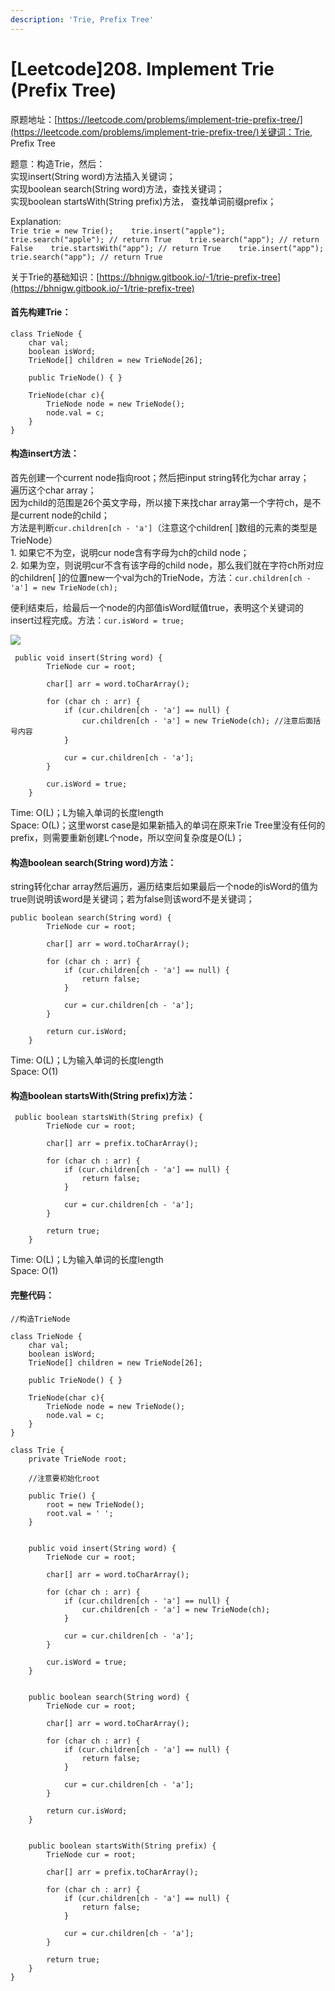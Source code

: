 ```yaml
---
description: 'Trie, Prefix Tree'
---
```


# \[Leetcode\]208. Implement Trie \(Prefix Tree\)

原题地址：[https://leetcode.com/problems/implement-trie-prefix-tree/](https://leetcode.com/problems/implement-trie-prefix-tree/)关键词：Trie, Prefix Tree

题意：构造Trie，然后：  
实现insert\(String word\)方法插入关键词；  
实现boolean search\(String word\)方法，查找关键词；  
实现boolean startsWith\(String prefix\)方法， 查找单词前缀prefix；

Explanation:  
`Trie trie = new Trie();   
trie.insert("apple");   
trie.search("apple"); // return True   
trie.search("app"); // return False   
trie.startsWith("app"); // return True   
trie.insert("app");   
trie.search("app"); // return True`

关于Trie的基础知识：[https://bhnigw.gitbook.io/-1/trie-prefix-tree](https://bhnigw.gitbook.io/-1/trie-prefix-tree)



#### 首先构建Trie：

```text
class TrieNode {
    char val;
    boolean isWord; 
    TrieNode[] children = new TrieNode[26];
    
    public TrieNode() { }
    
    TrieNode(char c){
        TrieNode node = new TrieNode();
        node.val = c;
    }
}
```

#### 构造insert方法：

首先创建一个current node指向root；然后把input string转化为char array；  
遍历这个char array；  
因为child的范围是26个英文字母，所以接下来找char array第一个字符ch，是不是current node的child；  
方法是判断`cur.children[ch - 'a']`（注意这个children\[ \]数组的元素的类型是TrieNode）  
    1. 如果它不为空，说明cur node含有字母为ch的child node；  
    2. 如果为空，则说明cur不含有该字母的child node，那么我们就在字符ch所对应的children\[ \]的位置new一个val为ch的TrieNode，方法：`cur.children[ch - 'a'] = new TrieNode(ch);`

便利结束后，给最后一个node的内部值isWord赋值true，表明这个关键词的insert过程完成。方法：`cur.isWord = true;`

![](.gitbook/assets/screen-shot-2021-05-31-at-11.21.36-pm.png)

```text
 public void insert(String word) {
        TrieNode cur = root;
        
        char[] arr = word.toCharArray();
        
        for (char ch : arr) {
            if (cur.children[ch - 'a'] == null) {
                cur.children[ch - 'a'] = new TrieNode(ch); //注意后面括号内容
            }
            
            cur = cur.children[ch - 'a'];
        }
        
        cur.isWord = true;
    }
```

Time: O\(L\)；L为输入单词的长度length   
Space: O\(L\)；这里worst case是如果新插入的单词在原来Trie Tree里没有任何的prefix，则需要重新创建L个node，所以空间复杂度是O\(L\)；





#### 构造boolean search\(String word\)方法：

string转化char array然后遍历，遍历结束后如果最后一个node的isWord的值为true则说明该word是关键词；若为false则该word不是关键词；

```text
public boolean search(String word) {
        TrieNode cur = root;
        
        char[] arr = word.toCharArray();
        
        for (char ch : arr) {    
            if (cur.children[ch - 'a'] == null) {
                return false;
            }
            
            cur = cur.children[ch - 'a'];
        }
        
        return cur.isWord;
    }
```

Time: O\(L\)；L为输入单词的长度length   
Space: O\(1\)





#### 构造boolean startsWith\(String prefix\)方法：

```text
 public boolean startsWith(String prefix) {
        TrieNode cur = root;
        
        char[] arr = prefix.toCharArray();
        
        for (char ch : arr) {    
            if (cur.children[ch - 'a'] == null) {
                return false;
            }
            
            cur = cur.children[ch - 'a'];
        }
        
        return true;
    }
```

Time: O\(L\)；L为输入单词的长度length   
Space: O\(1\)



#### 完整代码：

```text
//构造TrieNode

class TrieNode {
    char val;
    boolean isWord; 
    TrieNode[] children = new TrieNode[26];
    
    public TrieNode() { }
    
    TrieNode(char c){
        TrieNode node = new TrieNode();
        node.val = c;
    }
}

class Trie {
    private TrieNode root;
    
    //注意要初始化root
    
    public Trie() {
        root = new TrieNode();
        root.val = ' ';
    }
    
 
    public void insert(String word) {
        TrieNode cur = root;
        
        char[] arr = word.toCharArray();
        
        for (char ch : arr) {
            if (cur.children[ch - 'a'] == null) {
                cur.children[ch - 'a'] = new TrieNode(ch);
            }
            
            cur = cur.children[ch - 'a'];
        }
        
        cur.isWord = true;
    }
    

    public boolean search(String word) {
        TrieNode cur = root;
        
        char[] arr = word.toCharArray();
        
        for (char ch : arr) {    
            if (cur.children[ch - 'a'] == null) {
                return false;
            }
            
            cur = cur.children[ch - 'a'];
        }
        
        return cur.isWord;
    }
    
    
    public boolean startsWith(String prefix) {
        TrieNode cur = root;
        
        char[] arr = prefix.toCharArray();
        
        for (char ch : arr) {    
            if (cur.children[ch - 'a'] == null) {
                return false;
            }
            
            cur = cur.children[ch - 'a'];
        }
        
        return true;
    }
}
```







